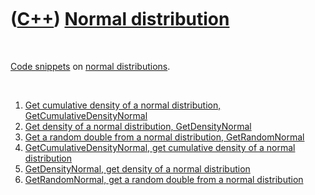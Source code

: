 



 

 

 

 

 

([C++](Cpp.htm)) [Normal distribution](CppNormalDistribution.htm)
=================================================================

 

[Code snippets](CppCodeSnippets.htm) on [normal
distributions](CppNormalDistribution.htm).

 

1.  [Get cumulative density of a normal distribution,
    GetCumulativeDensityNormal](CppGetCumulativeDensityNormal.htm)
2.  [Get density of a normal distribution,
    GetDensityNormal](CppGetDensityNormal.htm)
3.  [Get a random double from a normal distribution,
    GetRandomNormal](CppGetRandomNormal.htm)
4.  [GetCumulativeDensityNormal, get cumulative density of a normal
    distribution](CppGetCumulativeDensityNormal.htm)
5.  [GetDensityNormal, get density of a normal
    distribution](CppGetDensityNormal.htm)
6.  [GetRandomNormal, get a random double from a normal
    distribution](CppGetRandomNormal.htm)

 

 

 

 

 





 



